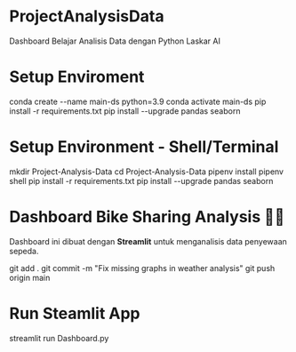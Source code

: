 # ProjectAnalysisData
Dashboard Belajar Analisis Data dengan Python Laskar AI

# Setup Enviroment
conda create --name main-ds python=3.9
conda activate main-ds
pip install -r requirements.txt
pip install --upgrade pandas seaborn

# Setup Environment - Shell/Terminal
mkdir Project-Analysis-Data
cd Project-Analysis-Data
pipenv install
pipenv shell
pip install -r requirements.txt
pip install --upgrade pandas seaborn

# Dashboard Bike Sharing Analysis 🚴‍♂️
Dashboard ini dibuat dengan **Streamlit** untuk menganalisis data penyewaan sepeda.

git add .
git commit -m "Fix missing graphs in weather analysis"
git push origin main

# Run Steamlit App
streamlit run Dashboard.py


